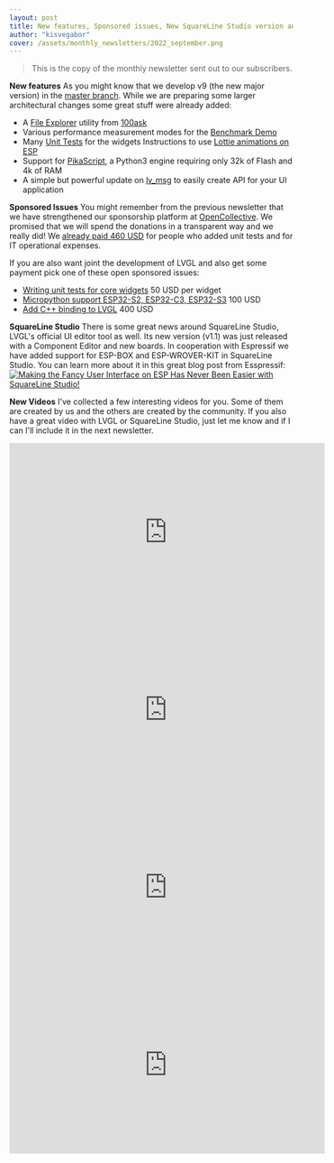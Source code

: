 ```yaml
---
layout: post
title: New features, Sponsored issues, New SquareLine Studio version and great videos
author: "kisvegabor"
cover: /assets/monthly_newsletters/2022_september.png
---
```


> This is the copy of the monthly newsletter sent out to our subscribers. 


**New features**
As you might know that we develop v9 (the new major version) in the [master branch](https://github.com/lvgl/lvgl). While we are preparing some larger architectural changes some great stuff were already added:

- A [File Explorer](https://docs.lvgl.io/master/others/file_explorer.html) utility from [100ask](https://github.com/100ask)
- Various performance measurement modes for the [Benchmark Demo](https://github.com/lvgl/lvgl/blob/master/demos/benchmark/README.md)
- Many [Unit Tests](https://github.com/lvgl/lvgl/tree/master/tests/src/test_cases) for the widgets
Instructions to use [Lottie animations on ESP](https://docs.lvgl.io/master/libs/rlottie.html#esp-idf-example)
- Support for [PikaScript](https://docs.lvgl.io/master/get-started/bindings/pikascript.html), a Python3 engine requiring only 32k of Flash and 4k of RAM 
- A simple but powerful update on [lv_msg](https://docs.lvgl.io/master/others/msg.html) to easily create API for your UI application

**Sponsored Issues**
You might remember from the previous newsletter that we have strengthened our sponsorship platform at [OpenCollective](https://opencollective.com/lvgl). We promised that we will spend the donations in a transparent way and we really did! We [already paid 460 USD](https://opencollective.com/lvgl/expenses) for people who added unit tests and for IT operational expenses. 

If you are also want joint the development of LVGL and also get some payment pick one of these open sponsored issues:

- [Writing unit tests for core widgets](https://github.com/lvgl/lvgl/issues/2337) 50 USD per widget
- [Micropython support ESP32-S2, ESP32-C3, ESP32-S3](https://github.com/lvgl/lv_binding_micropython/issues/227) 100 USD
- [Add C++ binding to LVGL](https://github.com/lvgl/lv_binding_cpp/issues/4#issuecomment-1205832153) 400 USD 

**SquareLine Studio** 
There is some great news around SquareLine Studio, LVGL's official UI editor tool as well. Its new version (v1.1) was just released with a Component Editor and new boards. In cooperation with Espressif we have added support for ESP-BOX and ESP-WROVER-KIT in SquareLine Studio. You can learn more about it in this great blog post from Esspressif:
[![Making the Fancy User Interface on ESP Has Never Been Easier with SquareLine Studio!](assets/esp_sls_post.png)](https://blog.espressif.com/making-the-fancy-user-interface-on-esp-has-never-been-easier-e44e79c0ae3)

**New Videos**
I've collected a few interesting videos for you. Some of them are created by us and the others are created by the community. If you also have a great video with LVGL or SquareLine Studio, just let me know and if I can I'll include it in the next newsletter.


<iframe width="560" height="315" src="https://www.youtube.com/embed/f3enTHc_ZpU" title="YouTube video player" frameborder="0" allow="accelerometer; autoplay; clipboard-write; encrypted-media; gyroscope; picture-in-picture" allowfullscreen></iframe>

<iframe width="560" height="315" src="https://www.youtube.com/embed/6YEStf-5Slc" title="YouTube video player" frameborder="0" allow="accelerometer; autoplay; clipboard-write; encrypted-media; gyroscope; picture-in-picture" allowfullscreen></iframe>

<iframe width="560" height="315" src="https://www.youtube.com/embed/UhIXAp2wqjg" title="YouTube video player" frameborder="0" allow="accelerometer; autoplay; clipboard-write; encrypted-media; gyroscope; picture-in-picture" allowfullscreen></iframe>

<iframe width="560" height="315" src="https://www.youtube.com/embed/q98tbV9r7bc" title="YouTube video player" frameborder="0" allow="accelerometer; autoplay; clipboard-write; encrypted-media; gyroscope; picture-in-picture" allowfullscreen></iframe>

